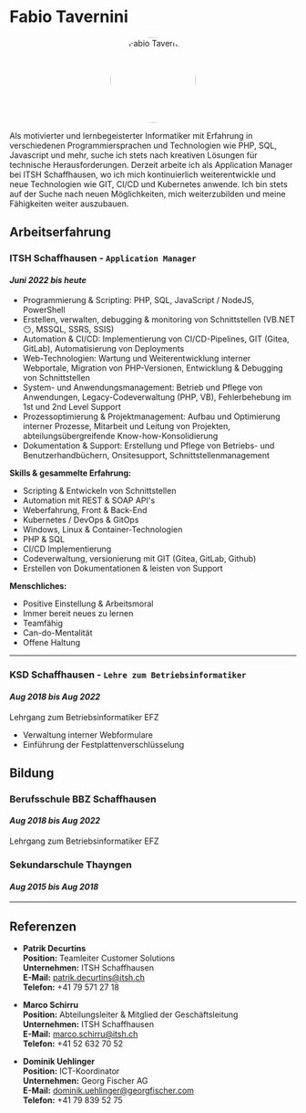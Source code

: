 # Fabio Tavernini
<p align="center">
<img src="https://tavernini.online/images/portrait.webp" alt="Fabio Tavernini" style="border-radius: 50%; width: 150px;">
</p>

Als motivierter und lernbegeisterter Informatiker mit Erfahrung in verschiedenen Programmiersprachen und Technologien wie PHP, SQL, Javascript und mehr, suche ich stets nach kreativen Lösungen für technische Herausforderungen. Derzeit arbeite ich als Application Manager bei ITSH Schaffhausen, wo ich mich kontinuierlich weiterentwickle und neue Technologien wie GIT, CI/CD und Kubernetes anwende. Ich bin stets auf der Suche nach neuen Möglichkeiten, mich weiterzubilden und meine Fähigkeiten weiter auszubauen.

## Arbeitserfahrung

### ITSH Schaffhausen - `Application Manager`

#### _Juni  2022 bis heute_

* Programmierung & Scripting: PHP, SQL, JavaScript / NodeJS, PowerShell
* Erstellen, verwalten, debugging & monitoring von Schnittstellen (VB.NET :no_mouth:, MSSQL, SSRS, SSIS)
* Automation & CI/CD: Implementierung von CI/CD-Pipelines, GIT (Gitea, GitLab), Automatisierung von Deployments
* Web-Technologien: Wartung und Weiterentwicklung interner Webportale, Migration von PHP-Versionen, Entwicklung & Debugging von Schnittstellen
* System- und Anwendungsmanagement: Betrieb und Pflege von Anwendungen, Legacy-Codeverwaltung (PHP, VB), Fehlerbehebung im 1st und 2nd Level Support
* Prozessoptimierung & Projektmanagement: Aufbau und Optimierung interner Prozesse, Mitarbeit und Leitung von Projekten, abteilungsübergreifende Know-how-Konsolidierung
* Dokumentation & Support: Erstellung und Pflege von Betriebs- und Benutzerhandbüchern, Onsitesupport, Schnittstellenmanagement

**Skills & gesammelte Erfahrung:**
* Scripting & Entwickeln von Schnittstellen
* Automation mit REST & SOAP API's
* Weberfahrung, Front & Back-End
* Kubernetes / DevOps & GitOps
* Windows, Linux & Container-Technologien
* PHP & SQL
* CI/CD Implementierung
* Codeverwaltung, versionierung mit GIT (Gitea, GitLab, Github)
* Erstellen von Dokumentationen & leisten von Support

**Menschliches:**
* Positive Einstellung & Arbeitsmoral
* Immer bereit neues zu lernen
* Teamfähig
* Can-do-Mentalität
* Offene Haltung

---

### KSD Schaffhausen - `Lehre zum Betriebsinformatiker`

#### _Aug 2018 bis Aug 2022_

Lehrgang zum Betriebsinformatiker EFZ
* Verwaltung interner Webformulare
* Einführung der Festplattenverschlüsselung

## Bildung

### Berufsschule BBZ Schaffhausen

#### _Aug 2018 bis Aug 2022_
Lehrgang zum Betriebsinformatiker EFZ

### Sekundarschule Thayngen

#### _Aug 2015 bis Aug 2018_

---

## Referenzen

- **Patrik Decurtins**  
  **Position:** Teamleiter Customer Solutions  
  **Unternehmen:** ITSH Schaffhausen  
  **E-Mail:** [patrik.decurtins@itsh.ch](mailto:patrik.decurtins@itsh.ch)  
  **Telefon:** +41 79 571 27 18  

- **Marco Schirru**  
  **Position:** Abteilungsleiter & Mitglied der Geschäftsleitung  
  **Unternehmen:** ITSH Schaffhausen  
  **E-Mail:** [marco.schirru@itsh.ch](mailto:marco.schirru@itsh.ch)  
  **Telefon:** +41 52 632 70 52

- **Dominik Uehlinger**  
  **Position:** ICT-Koordinator  
  **Unternehmen:** Georg Fischer AG  
  **E-Mail:** [dominik.uehlinger@georgfischer.com](mailto:dominik.uehlinger@georgfischer.com)  
  **Telefon:** +41 79 839 52 75 
